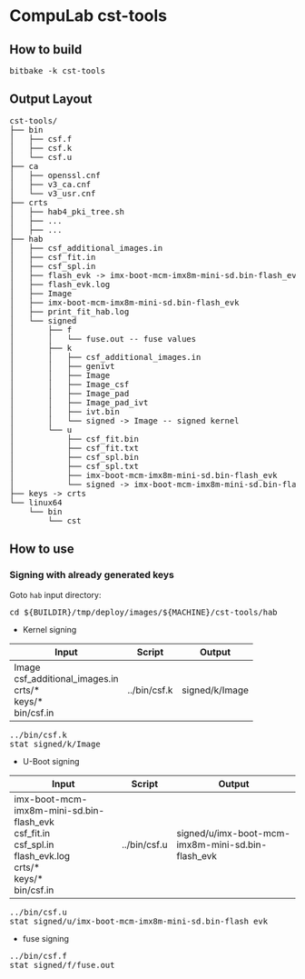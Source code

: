 # CompuLab cst-tools

## How to build

<pre>
bitbake -k cst-tools
</pre>

## Output Layout

<pre>
cst-tools/
├── bin
│   ├── csf.f
│   ├── csf.k
│   └── csf.u
├── ca
│   ├── openssl.cnf
│   ├── v3_ca.cnf
│   └── v3_usr.cnf
├── crts
│   ├── hab4_pki_tree.sh
│   ├── ...
│   ├── ...
├── hab
│   ├── csf_additional_images.in
│   ├── csf_fit.in
│   ├── csf_spl.in
│   ├── flash_evk -> imx-boot-mcm-imx8m-mini-sd.bin-flash_evk
│   ├── flash_evk.log
│   ├── Image
│   ├── imx-boot-mcm-imx8m-mini-sd.bin-flash_evk
│   ├── print_fit_hab.log
│   └── signed
│       ├── f
│       │   └── fuse.out -- fuse values
│       ├── k
│       │   ├── csf_additional_images.in
│       │   ├── genivt
│       │   ├── Image
│       │   ├── Image_csf
│       │   ├── Image_pad
│       │   ├── Image_pad_ivt
│       │   ├── ivt.bin
│       │   └── signed -> Image -- signed kernel
│       └── u
│           ├── csf_fit.bin
│           ├── csf_fit.txt
│           ├── csf_spl.bin
│           ├── csf_spl.txt
│           ├── imx-boot-mcm-imx8m-mini-sd.bin-flash_evk
│           └── signed -> imx-boot-mcm-imx8m-mini-sd.bin-flash_evk -- signed imx-boot image
├── keys -> crts
└── linux64
    └── bin
        └── cst
</pre>

## How to use

### Signing with already generated keys

Goto `hab` input directory:
<pre>
cd ${BUILDIR}/tmp/deploy/images/${MACHINE}/cst-tools/hab
</pre>

* Kernel signing

|Input | Script | Output |
|--- | --- |---|
|Image<br>csf_additional_images.in<br>crts/\*<br>keys/\*<br>bin/csf.in| ../bin/csf.k |signed/k/Image

<pre>
../bin/csf.k
stat signed/k/Image
</pre>

* U-Boot  signing

| Input | Script | Output |
|--- | --- |---|
|imx-boot-mcm-imx8m-mini-sd.bin-flash_evk<br>csf_fit.in<br>csf_spl.in<br>flash_evk.log<br>crts/\*<br>keys/\*<br>bin/csf.in| ../bin/csf.u |signed/u/imx-boot-mcm-imx8m-mini-sd.bin-flash_evk

<pre>
../bin/csf.u
stat signed/u/imx-boot-mcm-imx8m-mini-sd.bin-flash_evk
</pre>

* fuse  signing
<pre>
../bin/csf.f
stat signed/f/fuse.out
</pre>
